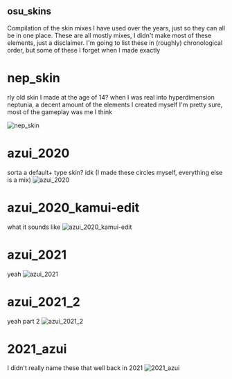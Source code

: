## osu_skins
Compilation of the skin mixes I have used over the years, just so they can all be in one place. These are all mostly mixes, I didn't make most of these elements, just a disclaimer. I'm going to list these in (roughly) chronological order, but some of these I forget when I made exactly

# nep_skin
rly old skin I made at the age of 14? when I was real into hyperdimension neptunia, a decent amount of the elements I created myself I'm pretty sure, most of the gameplay was me I think

![nep_skin](https://osu.ppy.sh/ss/17941931/7022)

# azui_2020
sorta a default+ type skin? idk (I made these circles myself, everything else is a mix)
![azui_2020](https://osu.ppy.sh/ss/17941937/f26a)

# azui_2020_kamui-edit
what it sounds like 
![azui_2020_kamui-edit](https://osu.ppy.sh/ss/17941947/889b)


# azui_2021 
yeah
![azui_2021](https://osu.ppy.sh/ss/17941944/8087)

# azui_2021_2
yeah part 2
![azui_2021_2](https://osu.ppy.sh/ss/17941954/1edd)

# 2021_azui
I didn't really name these that well back in 2021 
![2021_azui](https://osu.ppy.sh/ss/17941960/abef)
